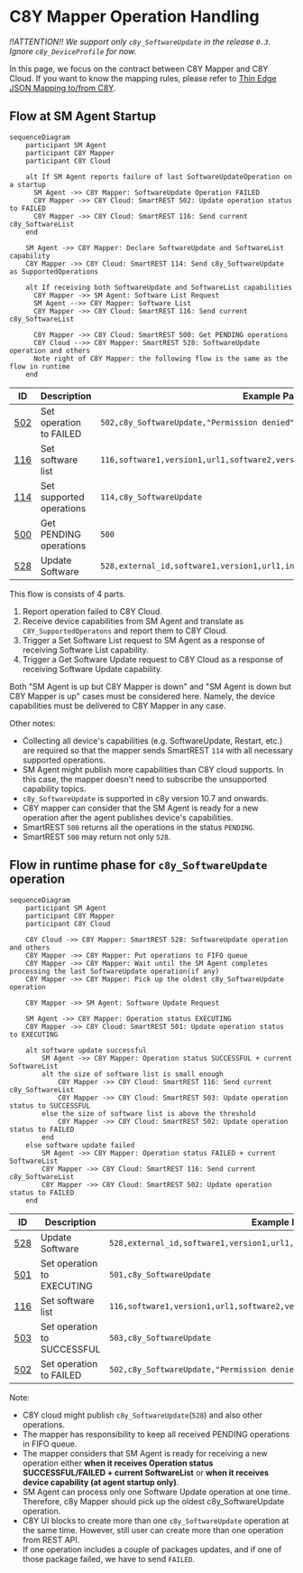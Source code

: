 # C8Y Mapper Operation Handling

*!!ATTENTION!! We support only `c8y_SoftwareUpdate` in the release `0.3`. 
Ignore `c8y_DeviceProfile` for now.*

In this page, we focus on the contract between C8Y Mapper and C8Y Cloud. 
If you want to know the mapping rules, 
please refer to [Thin Edge JSON Mapping to/from C8Y](./thin-edge-json-mapping-to-from-c8y.md).

## Flow at SM Agent Startup

```mermaid
sequenceDiagram
    participant SM Agent
    participant C8Y Mapper
    participant C8Y Cloud

    alt If SM Agent reports failure of last SoftwareUpdateOperation on a startup
      SM Agent ->> C8Y Mapper: SoftwareUpdate Operation FAILED
      C8Y Mapper ->> C8Y Cloud: SmartREST 502: Update operation status to FAILED
      C8Y Mapper ->> C8Y Cloud: SmartREST 116: Send current c8y_SoftwareList
    end

    SM Agent ->> C8Y Mapper: Declare SoftwareUpdate and SoftwareList capability
    C8Y Mapper ->> C8Y Cloud: SmartREST 114: Send c8y_SoftwareUpdate as SupportedOperations
    
    alt If receiving both SoftwareUpdate and SoftwareList capabilities
      C8Y Mapper ->> SM Agent: Software List Request
      SM Agent -->> C8Y Mapper: Software List
      C8Y Mapper ->> C8Y Cloud: SmartREST 116: Send current c8y_SoftwareList
      
      C8Y Mapper ->> C8Y Cloud: SmartREST 500: Get PENDING operations
      C8Y Cloud -->> C8Y Mapper: SmartREST 528: SoftwareUpdate operation and others
      Note right of C8Y Mapper: the following flow is the same as the flow in runtime
    end
```

|ID|Description|Example Payload|Type|
|---|---|---|---|
|[502](https://cumulocity.com/guides/device-sdk/mqtt/#a-name502set-operation-to-failed-502a)|Set operation to FAILED|`502,c8y_SoftwareUpdate,"Permission denied"`|Publish|
|[116](https://cumulocity.com/guides/device-sdk/mqtt/#a-name116set-software-list-116a)|Set software list|`116,software1,version1,url1,software2,version2,url2`|Publish|
|[114](https://cumulocity.com/guides/device-sdk/mqtt/#a-name114set-supported-operations-114a)|Set supported operations|`114,c8y_SoftwareUpdate`|Publish|
|[500](https://cumulocity.com/guides/device-sdk/mqtt/#a-name500get-pending-operations-500a)|Get PENDING operations|`500`|Publish|
|[528](https://cumulocity.com/guides/device-sdk/mqtt/#a-name528update-software-528a)|Update Software|`528,external_id,software1,version1,url1,install,software2,version2,url2,delete`|Subscribe|

This flow is consists of 4 parts.
1. Report operation failed to C8Y Cloud.
2. Receive device capabilities from SM Agent and translate as `C8Y_SupportedOperatons` and report them to C8Y Cloud.
3. Trigger a Set Software List request to SM Agent as a response of receiving Software List capability. 
4. Trigger a Get Software Update request to C8Y Cloud as a response of receiving Software Update capability.

Both "SM Agent is up but C8Y Mapper is down" and "SM Agent is down but C8Y Mapper is up" cases must be considered here.
Namely, the device capabilities must be delivered to C8Y Mapper in any case.

Other notes:
- Collecting all device's capabilities (e.g. SoftwareUpdate, Restart, etc.) are required 
  so that the mapper sends SmartREST `114` with all necessary supported operations.
- SM Agent might publish more capabilities than C8Y cloud supports. 
  In this case, the mapper doesn't need to subscribe the unsupported capability topics.
- `c8y_SoftwareUpdate` is supported in c8y version 10.7 and onwards.
- C8Y mapper can consider that the SM Agent is ready for a new operation 
  after the agent publishes device's capabilities.
- SmartREST `500` returns all the operations in the status `PENDING`.
- SmartREST `500` may return not only `528`.

## Flow in runtime phase for `c8y_SoftwareUpdate` operation

```mermaid
sequenceDiagram
    participant SM Agent
    participant C8Y Mapper
    participant C8Y Cloud
    
    C8Y Cloud ->> C8Y Mapper: SmartREST 528: SoftwareUpdate operation and others
    C8Y Mapper ->> C8Y Mapper: Put operations to FIFO queue
    C8Y Mapper ->> C8Y Mapper: Wait until the SM Agent completes processing the last SoftwareUpdate operation(if any)
    C8Y Mapper ->> C8Y Mapper: Pick up the oldest c8y_SoftwareUpdate operation

    C8Y Mapper ->> SM Agent: Software Update Request
    
    SM Agent ->> C8Y Mapper: Operation status EXECUTING
    C8Y Mapper ->> C8Y Cloud: SmartREST 501: Update operation status to EXECUTING
        
    alt software update successful
        SM Agent ->> C8Y Mapper: Operation status SUCCESSFUL + current SoftwareList
        alt the size of software list is small enough
            C8Y Mapper ->> C8Y Cloud: SmartREST 116: Send current c8y_SoftwareList
            C8Y Mapper ->> C8Y Cloud: SmartREST 503: Update operation status to SUCCESSFUL
        else the size of software list is above the threshold 
            C8Y Mapper ->> C8Y Cloud: SmartREST 502: Update operation status to FAILED
        end
    else software update failed
        SM Agent ->> C8Y Mapper: Operation status FAILED + current SoftwareList
        C8Y Mapper ->> C8Y Cloud: SmartREST 116: Send current c8y_SoftwareList
        C8Y Mapper ->> C8Y Cloud: SmartREST 502: Update operation status to FAILED
    end
```

|ID|Description|Example Payload|Type|
|---|---|---|---|
|[528](https://cumulocity.com/guides/device-sdk/mqtt/#a-name528update-software-528a)|Update Software|`528,external_id,software1,version1,url1,install,software2,version2,url2,delete`|Subscribe|
|[501](https://cumulocity.com/guides/device-sdk/mqtt/#a-name501set-operation-to-executing-501a)|Set operation to EXECUTING|`501,c8y_SoftwareUpdate`|Publish|
|[116](https://cumulocity.com/guides/device-sdk/mqtt/#a-name116set-software-list-116a)|Set software list|`116,software1,version1,url1,software2,version2,url2`|Publish|
|[503](https://cumulocity.com/guides/device-sdk/mqtt/#a-name503set-operation-to-successful-503a)|Set operation to SUCCESSFUL|`503,c8y_SoftwareUpdate`|Publish|
|[502](https://cumulocity.com/guides/device-sdk/mqtt/#a-name502set-operation-to-failed-502a)|Set operation to FAILED|`502,c8y_SoftwareUpdate,"Permission denied"`|Publish|

Note:
- C8Y cloud might publish `c8y_SoftwareUpdate`(`528`) and also other operations.
- The mapper has responsibility to keep all received PENDING operations in FIFO queue.
- The mapper considers that SM Agent is ready for receiving a new operation 
  either **when it receives Operation status SUCCESSFUL/FAILED + current SoftwareList** 
  or **when it receives device capability (at agent startup only)**.
- SM Agent can process only one Software Update operation at one time. 
  Therefore, c8y Mapper should pick up the oldest c8y_SoftwareUpdate operation.
- C8Y UI blocks to create more than one `c8y_SoftwareUpdate` operation at the same time. 
  However, still user can create more than one operation from REST API.
- If one operation includes a couple of packages updates, and if one of those package failed, 
  we have to send `FAILED`.

